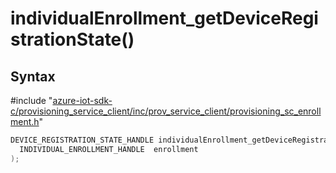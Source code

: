 # individualEnrollment_getDeviceRegistrationState()

## Syntax

\#include "[azure-iot-sdk-c/provisioning_service_client/inc/prov_service_client/provisioning_sc_enrollment.h](../iot-c-ref-provisioning-sc-enrollment-h.md)"  
```C
DEVICE_REGISTRATION_STATE_HANDLE individualEnrollment_getDeviceRegistrationState(
  INDIVIDUAL_ENROLLMENT_HANDLE  enrollment
);
```

